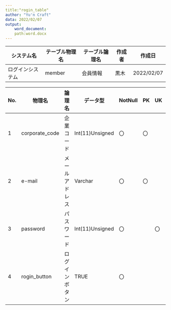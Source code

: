 ```yaml
---
title:"rogin_table"
author: "Yu'n Craft"
data: 2022/02/07
output:
    word_document:
    path:word.docx
---  
```


| システム名 |テーブル物理名|テーブル論理名| 作成者 |作成日|
|-------|----------|----|---|---|
|ログインシステム|member|会員情報|黒木|2022/02/07|

| No. | 物理名            | 論理名     | データ型            | NotNull | PK | UK | Default | 備考    |
|-----|----------------|---------|-----------------|---------|----|----|---------|-------|
| 1   | corporate_code | 企業コード   | lnt(11)Unsigned | 〇       | 〇  |    |         | 数字のみ  |
| 2   | e-mail         | メールアドレス | Varchar         | 〇       | 〇  |    |         |       |
| 3   | password       | パスワード   | lnt(11)Unsigned | 〇       |    | 〇  |         |       |
| 4   | rogin_button   | ログインボタン | TRUE            | 〇       |    |    |         | ボタンです |
